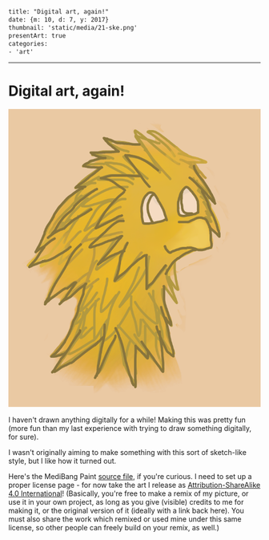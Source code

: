 
    title: "Digital art, again!"
    date: {m: 10, d: 7, y: 2017}
    thumbnail: 'static/media/21-ske.png'
    presentArt: true
    categories:
    - 'art'

---

# Digital art, again!

![Art export](static/media/21-ske.png)

I haven't drawn anything digitally for a while! Making this was pretty fun (more fun than my last experience with trying to draw something digitally, for sure).

I wasn't originally aiming to make something with this sort of sketch-like style, but I like how it turned out.

Here's the MediBang Paint [source file][source-file], if you're curious. I need to set up a proper license page - for now take the art I release as [Attribution-ShareAlike 4.0 International][license]! (Basically, you're free to make a remix of my picture, or use it in your own project, as long as you give (visible) credits to me for making it, or the original version of it (ideally with a link back here). You must also share the work which remixed or used mine under this same license, so other people can freely build on your remix, as well.)

  [source-file]: static/media/21-ske.mdp
  [license]: https://creativecommons.org/licenses/by-sa/4.0/
